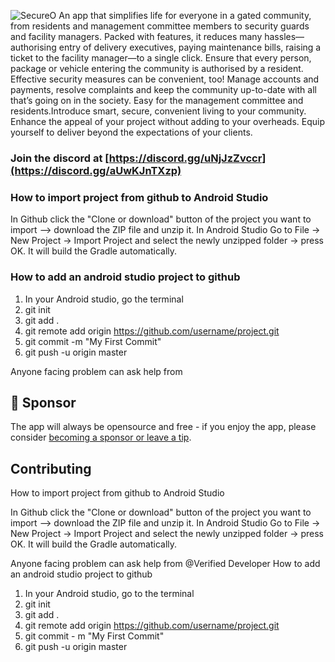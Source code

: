 ![SecureO](https://user-images.githubusercontent.com/83247940/133555817-9d3a726e-532c-4714-815c-11647072fb53.png)
An app that simplifies life for everyone in a gated community, from residents and management committee members to security guards and facility managers. Packed with features, it reduces many hassles—authorising entry of delivery executives, paying maintenance bills, raising a ticket to the facility manager—to a single click. Ensure that every person, package or vehicle entering the community is authorised by a resident. Effective security measures can be convenient, too! Manage accounts and payments, resolve complaints and keep the community up-to-date with all that’s going on in the society. Easy for the management committee and residents.Introduce smart, secure, convenient living to your community. Enhance the appeal of your project without adding to your overheads. Equip yourself to deliver beyond the expectations of your clients.

### Join the discord at [https://discord.gg/uNjJzZvccr](https://discord.gg/aUwKJnTXzp)

### How to import project from github to Android Studio

In Github click the "Clone or download" button of the project you want to import --> download the ZIP file and unzip it. In Android Studio Go to File -> New Project -> Import Project and select the newly unzipped folder -> press OK. It will build the Gradle automatically.

### How to add an android studio project to github

 1. In your Android studio, go the terminal
2. git init
3. git add .
4. git remote add origin https://github.com/username/project.git
5. git commit -m "My First Commit"
6. git push -u origin master 


Anyone facing problem can ask help from
## 💖 Sponsor

The app will always be opensource and free - if you enjoy the app, please consider [becoming a sponsor or leave a tip](https://github.com/sponsors/lostdesign). 


## Contributing
 How to import project from github to Android Studio

 In Github click the "Clone or download" button of the project you want to import --> download the ZIP file and unzip it. In Android Studio Go to File -> New Project -> Import Project and select the newly unzipped folder -> press OK. It will build the Gradle automatically.


Anyone facing problem can ask help from @Verified Developer
How to add an android studio project to github

 1. In your Android studio, go to the terminal
2. git init
3. git add .
4. git remote add origin https://github.com/username/project.git
5. git commit - m "My First Commit"
6. git push -u origin master 
